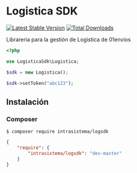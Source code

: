 # Logistica SDK

[![Latest Stable Version](https://img.shields.io/packagist/v/intrasistema/logsdk.svg?style=flat-square)](https://packagist.org/packages/intrasistema/logsdk)
[![Total Downloads](https://img.shields.io/packagist/dt/intrasistema/logsdk.svg?style=flat-square)](https://packagist.org/packages/intrasistema/logsdk)

Librareria para la gestión de Logistica de 01envios

```php
<?php

use LogisticaSdk\Logistica;

$sdk = new Logistica();

$sdk->setToken("abc123");

```

## Instalación

### Composer

```
$ composer require intrasistema/logsdk
```

```json
{
    "require": {
        "intrasistema/logsdk": "dev-master"
    }
}
```
